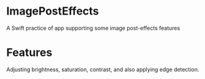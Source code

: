 # ImagePostEffects
A Swift practice of app supporting some image post-effects features

# Features
Adjusting brightness, saturation, contrast, and also applying edge detection.

